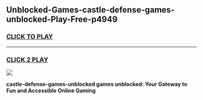 
## Unblocked-Games-castle-defense-games-unblocked-Play-Free-p4949
<h3>
<a href="https://premium76.site?title=castle-defense-games-unblocked&ref=18A">CLICK TO PLAY</a></h3>
<hr>

<h3>
<a href="https://premium76.site?title=castle-defense-games-unblocked&ref=18A">CLICK 2 PLAY</a>
  
</h3>

<a href="https://premium76.site?title=castle-defense-games-unblocked&ref=18A"><img src="https://clearcache.store/games.png"></a>


**castle-defense-games-unblocked games unblocked: Your Gateway to Fun and Accessible Online Gaming**
